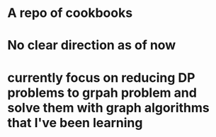 # A repo of cookbooks

# No clear direction as of now

# currently focus on reducing DP problems to grpah problem and solve them with graph algorithms that I've been learning

